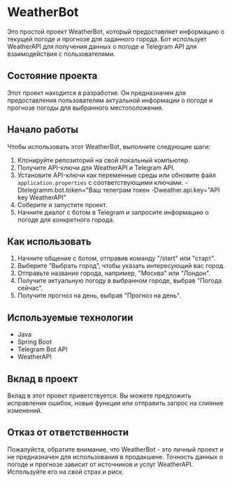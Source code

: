 # WeatherBot

Это простой проект WeatherBot, который предоставляет информацию о текущей погоде и прогнозе для заданного города. Бот использует WeatherAPI для получения данных о погоде и Telegram API для взаимодействия с пользователями.

## Состояние проекта

Этот проект находится в разработке. Он предназначен для предоставления пользователям актуальной информации о погоде и прогнозе погоды для выбранного местоположения.

## Начало работы

Чтобы использовать этот WeatherBot, выполните следующие шаги:

1. Клонируйте репозиторий на свой локальный компьютер.
2. Получите API-ключи для WeatherAPI и Telegram API.
3. Установите API-ключи как переменные среды или обновите файл `application.properties` с соответствующими ключами.
   -Dtelegramm.bot.token="Ваш телеграм токен -Dweather.api.key="API key WeatherAPI"
5. Соберите и запустите проект.
6. Начните диалог с ботом в Telegram и запросите информацию о погоде для конкретного города.

## Как использовать

1. Начните общение с ботом, отправив команду "/start" или "старт".
2. Выберите "Выбрать город", чтобы указать интересующий вас город.
3. Отправьте название города, например, "Москва" или "Лондон".
4. Получите актуальную погоду в выбранном городе, выбрав "Погода сейчас".
5. Получите прогноз на день, выбрав "Прогноз на день".
   
## Используемые технологии

- Java
- Spring Boot
- Telegram Bot API
- WeatherAPI

## Вклад в проект

Вклад в этот проект приветствуется. Вы можете предложить исправления ошибок, новые функции или отправить запрос на слияние изменений.

## Отказ от ответственности

Пожалуйста, обратите внимание, что WeatherBot - это личный проект и не предназначен для использования в продакшене. Точность данных о погоде и прогнозе зависит от источников и услуг WeatherAPI. Используйте его на свой страх и риск.
